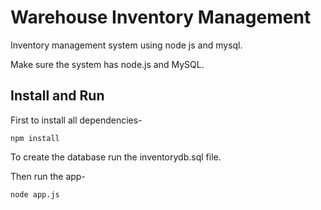 # Warehouse Inventory Management

Inventory management system using node js and mysql.

Make sure the system has node.js and MySQL.

## Install and Run

First to install all dependencies-

~~~~
npm install
~~~~

To create the database run the inventorydb.sql file.

Then run the app-

~~~~
node app.js
~~~~
